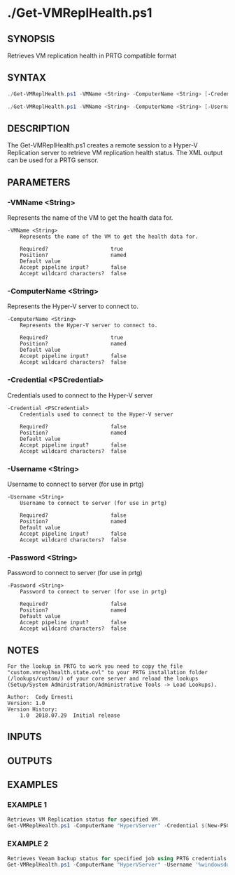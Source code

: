 # ./Get-VMReplHealth.ps1

## SYNOPSIS
Retrieves VM replication health in PRTG compatible format

## SYNTAX
```powershell
./Get-VMReplHealth.ps1 -VMName <String> -ComputerName <String> [-Credential <PSCredential>] [<CommonParameters>]

./Get-VMReplHealth.ps1 -VMName <String> -ComputerName <String> [-Username <String>] [-Password <String>] [<CommonParameters>]
```

## DESCRIPTION
The Get-VMReplHealth.ps1 creates a remote session to a Hyper-V Replication server to retrieve VM replication health status. The XML output can be used for a PRTG sensor.

## PARAMETERS
### -VMName &lt;String&gt;
Represents the name of the VM to get the health data for.
```
-VMName <String>
    Represents the name of the VM to get the health data for.
    
    Required?                    true
    Position?                    named
    Default value                
    Accept pipeline input?       false
    Accept wildcard characters?  false
```
 
### -ComputerName &lt;String&gt;
Represents the Hyper-V server to connect to.
```
-ComputerName <String>
    Represents the Hyper-V server to connect to.
    
    Required?                    true
    Position?                    named
    Default value                
    Accept pipeline input?       false
    Accept wildcard characters?  false
```
 
### -Credential &lt;PSCredential&gt;
Credentials used to connect to the Hyper-V server
```
-Credential <PSCredential>
    Credentials used to connect to the Hyper-V server
    
    Required?                    false
    Position?                    named
    Default value                
    Accept pipeline input?       false
    Accept wildcard characters?  false
```
 
### -Username &lt;String&gt;
Username to connect to server (for use in prtg)
```
-Username <String>
    Username to connect to server (for use in prtg)
    
    Required?                    false
    Position?                    named
    Default value                
    Accept pipeline input?       false
    Accept wildcard characters?  false
```
 
### -Password &lt;String&gt;
Password to connect to server (for use in prtg)
```
-Password <String>
    Password to connect to server (for use in prtg)
    
    Required?                    false
    Position?                    named
    Default value                
    Accept pipeline input?       false
    Accept wildcard characters?  false
```

## NOTES
```
For the lookup in PRTG to work you need to copy the file "custom.vmreplhealth.state.ovl" to your PRTG installation folder (/lookups/custom/) of your core server and reload the lookups 
(Setup/System Administration/Administrative Tools -> Load Lookups).

Author:  Cody Ernesti
Version: 1.0
Version History:
    1.0  2018.07.29  Initial release
```

## INPUTS


## OUTPUTS


## EXAMPLES
### EXAMPLE 1
```powershell
Retrieves VM Replication status for specified VM.
Get-VMReplHealth.ps1 -ComputerName "HyperVServer" -Credential $(New-PSCredential user) -VMName "AD"
```
    
 
### EXAMPLE 2
```powershell
Retrieves Veeam backup status for specified job using PRTG credentials
Get-VMReplHealth.ps1 -ComputerName "HyperVServer" -Username '%windowsdomain\%windowsuser' -Password '%windowspassword' -VMName "AD"
```
    

